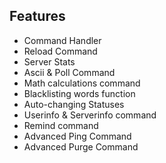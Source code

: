 
## Features
- Command Handler
- Reload Command
- Server Stats
- Ascii & Poll Command
- Math calculations command
- Blacklisting words function
- Auto-changing Statuses 
- Userinfo & Serverinfo command
- Remind command
- Advanced Ping Command
- Advanced Purge Command
